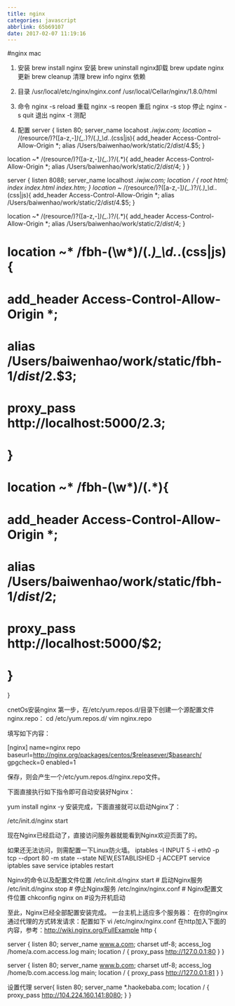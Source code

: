 ```yaml
---
title: nginx
categories: javascript
abbrlink: 65b69107
date: 2017-02-07 11:19:16
---
```


#nginx mac
1. 安装
brew install nginx 安装
brew uninstall nginx卸载
brew update nginx 更新
brew cleanup 清理
brew info nginx 依赖

2. 目录
/usr/local/etc/nginx/nginx.conf 
/usr/local/Cellar/nginx/1.8.0/html

3. 命令
nginx -s reload 重载
nginx -s reopen 重启
nginx -s stop 停止
nginx -s quit 退出
nginx -t 测配 

4. 配置
server {
listen 80;
server_name locahost *.iwjw.com;
location ~* /(resource/)?([a-z,-]*)(_.*)?/(.*)_\d.*.(css|js){
add_header Access-Control-Allow-Origin *;
alias /Users/baiwenhao/work/static/$2/dist/$4.$5;
}

location ~* /(resource/)?([a-z,-]*)(_.*)?/(.*){
add_header Access-Control-Allow-Origin *;
alias /Users/baiwenhao/work/static/$2/dist/$4;
}
}

server {
listen 8088;
server_name localhost *.iwjw.com;
location / {
root html;
index index.html index.htm;
}
location ~* /(resource/)?([a-z,-]*)(_.*)?/(.*)_\d.*.(css|js){
add_header Access-Control-Allow-Origin *;
alias /Users/baiwenhao/work/static/$2/dist/$4.$5;
}

location ~* /(resource/)?([a-z,-]*)(_.*)?/(.*){
add_header Access-Control-Allow-Origin *;
alias /Users/baiwenhao/work/static/$2/dist/$4;
}

# location ~* /fbh-(\w*)/(.*)_\d.*.(css|js){
# add_header Access-Control-Allow-Origin *;
# alias /Users/baiwenhao/work/static/fbh-$1/dist/$2.$3;
# proxy_pass http://localhost:5000/$2.$3;
# }

# location ~* /fbh-(\w*)/(.*){
# add_header Access-Control-Allow-Origin *;
# alias /Users/baiwenhao/work/static/fbh-$1/dist/$2;
# proxy_pass http://localhost:5000/$2;
# }
}

cnetOs安装nginx
第一步，在/etc/yum.repos.d/目录下创建一个源配置文件nginx.repo：
cd /etc/yum.repos.d/
vim nginx.repo

填写如下内容：

[nginx]
name=nginx repo
baseurl=http://nginx.org/packages/centos/$releasever/$basearch/
gpgcheck=0
enabled=1

保存，则会产生一个/etc/yum.repos.d/nginx.repo文件。

下面直接执行如下指令即可自动安装好Nginx：

yum install nginx -y
安装完成，下面直接就可以启动Nginx了：

/etc/init.d/nginx start

现在Nginx已经启动了，直接访问服务器就能看到Nginx欢迎页面了的。

如果还无法访问，则需配置一下Linux防火墙。
iptables -I INPUT 5 -i eth0 -p tcp --dport 80 -m state --state NEW,ESTABLISHED -j ACCEPT
service iptables save
service iptables restart

Nginx的命令以及配置文件位置
/etc/init.d/nginx start # 启动Nginx服务
/etc/init.d/nginx stop # 停止Nginx服务
/etc/nginx/nginx.conf # Nginx配置文件位置
chkconfig nginx on #设为开机启动

至此，Nginx已经全部配置安装完成。
一台主机上适应多个服务器：
在你的nginx通过代理的方式转发请求：配置如下
vi /etc/nginx/nginx.conf
在http加入下面的内容，参考：http://wiki.nginx.org/FullExample
http {

server {
listen 80;
server_name www.a.com;
charset utf-8;
access_log /home/a.com.access.log main;
location / {
proxy_pass http://127.0.0.1:80
}
}

server {
listen 80;
server_name www.b.com;
charset utf-8;
access_log /home/b.com.access.log main;
location / {
proxy_pass http://127.0.0.1:81
}
}

设置代理
server{
listen 80;
server_name *.haokebaba.com;
location / {
proxy_pass http://104.224.160.141:8080;
}
}